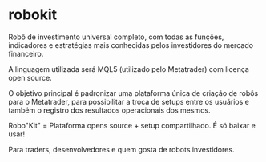 # robokit 

Robô de investimento universal completo, com todas as funções, indicadores e estratégias mais conhecidas pelos investidores do mercado financeiro.

A linguagem utilizada será MQL5 (utilizado pelo Metatrader) com licença open source.

O objetivo principal é padronizar uma plataforma única de criação de robôs para o Metatrader, para possibilitar a troca de setups entre os usuários e também o registro dos resultados operacionais dos mesmos.

Robo"Kit" = Plataforma opens source + setup compartilhado. É só baixar e usar!

Para traders, desenvolvedores e quem gosta de robots investidores.
